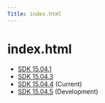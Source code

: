 ```yaml
---
Title: index.html
---
```


# index.html

<ul>
<li>
<a href="sdk-15.04.1.md">SDK 15.04.1</a>
</li>
<li>
<a href="sdk-15.04.3.md">SDK 15.04.3</a>
</li>
<li>
<a href="sdk-15.04.4.md">SDK 15.04.4</a>
(Current)
</li>
<li>
<a href="sdk-15.04.5.md">SDK 15.04.5</a>
(Development)
</li>
</ul>
